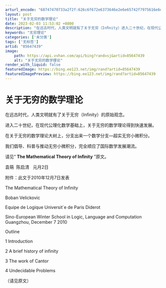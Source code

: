 ```yaml
---
arturl_encode: "68747470733a2f2f:626c6f672e6373646e2e6e65742f7975616e6d656e67303031:2f61727469636c652f64657461696c732f3835363437343339"
layout: post
title: "关于无穷的数学理论"
date: 2023-02-03 11:53:02 +0800
description: "在远古时代，人类文明就有了关于无穷（Inﬁnity）进入二十世纪，在现代公理化数学基"
keywords: "无穷理论"
categories: ['未分类']
tags: ['无标签']
artid: "85647439"
image:
    path: https://api.vvhan.com/api/bing?rand=sj&artid=85647439
    alt: "关于无穷的数学理论"
render_with_liquid: false
featuredImage: https://bing.ee123.net/img/rand?artid=85647439
featuredImagePreview: https://bing.ee123.net/img/rand?artid=85647439
---
```


# 关于无穷的数学理论

在远古时代，人类文明就有了关于无穷（Inﬁnity）的原始观念。

进入二十世纪，在现代公理化数学基础上，关于无穷的数学理论得到快速发展。

在关于无穷的数学理论大树上，分支出来一个数学分支—超实无穷小微积分。

我们倡导、科普与推动无穷小微积分，完全顺应了国际数学发展潮流。

请见“
**The Mathematical Theory of Inﬁnity**
”原文。

袁萌  陈启清   元月2日

附件：此文于2010年12月7日发表
  
The Mathematical Theory of Inﬁnity
  
Boban Velickovic
  
Equipe de Logique Universit´e de Paris Diderot
  
Sino-European Winter School in Logic, Language and Computation Guangzhou, December 7 2010
  
Outline
  
1 Introduction
  
2 A brief history of inﬁnity
  
3 The work of Cantor
  
4 Undecidable Problems
  
（请见原文）